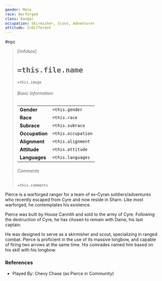 ```yaml
---
gender: Male
race: Warforged
class: Ranger
occupation: Skirmisher, Scout, Adventurer
attitude: Indifferent
---
```

 #npc 

> [!infobox]
> # `=this.file.name`
> `=this.image`
> ###### Basic Information
> |  |  |
> | ---- | ---- |
> | **Gender** | `=this.gender` |
> | **Race** | `=this.race` |
> | **Subrace** | `=this.subrace` |
> | **Occupation** | `=this.occupation` |
> | **Alignment** | `=this.alignment` |
> | **Attitude** | `=this.attitude` |
> | **Languages** | `=this.languages` |
> ###### Comments
> `=this.comments`

Pierce is a warforged ranger for a team of ex-Cyran soldiers/adventures who recently escaped from Cyre and now reside in Sharn. Like most warforged, he contemplates his existence.

Pierce was built by House Cannith and sold to the army of Cyre. Following the destruction of Cyre, he has chosen to remain with Daine, his last captain.

He was designed to serve as a skirmisher and scout, specializing in ranged combat. Pierce is proficient in the use of its massive longbow, and capable of firing two arrows at the same time. His comrades named him based on his skill with his longbow.

### References

* Played By: Chevy Chase (as Pierce in Community)
